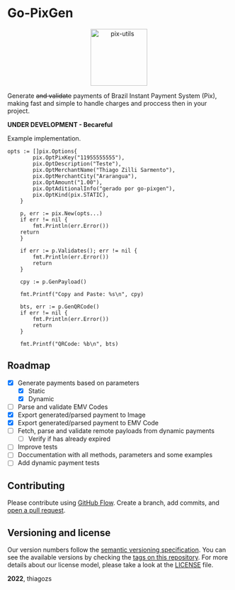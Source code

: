# Go-PixGen

<p align="center"><img alt="pix-utils" src="https://raw.githubusercontent.com/thiagozs/go-pixgen/main/assets/logo-pix.png" width="128px" /></p>

Generate ~~and validate~~ payments of Brazil Instant Payment System (Pix), making fast and simple to handle charges and proccess then in your project.

**UNDER DEVELOPMENT - Becareful**

Example implementation.
```golang
opts := []pix.Options{
		pix.OptPixKey("11955555555"),
		pix.OptDescription("Teste"),
		pix.OptMerchantName("Thiago Zilli Sarmento"),
		pix.OptMerchantCity("Ararangua"),
		pix.OptAmount("1.00"),
		pix.OptAditionalInfo("gerado por go-pixgen"),
		pix.OptKind(pix.STATIC),
	}

	p, err := pix.New(opts...)
	if err != nil {
		fmt.Println(err.Error())
    return
	}

	if err := p.Validates(); err != nil {
		fmt.Println(err.Error())
		return
	}

	cpy := p.GenPayload()

	fmt.Printf("Copy and Paste: %s\n", cpy)

	bts, err := p.GenQRCode()
	if err != nil {
		fmt.Println(err.Error())
		return
	}

	fmt.Printf("QRCode: %b\n", bts)
```

## Roadmap

- [x] Generate payments based on parameters
  - [x] Static
  - [x] Dynamic
- [ ] Parse and validate EMV Codes
- [x] Export generated/parsed payment to Image
- [x] Export generated/parsed payment to EMV Code
- [ ] Fetch, parse and validate remote payloads from dynamic payments
  - [ ] Verify if has already expired
- [ ] Improve tests
- [ ] Doccumentation with all methods, parameters and some examples
- [ ] Add dynamic payment tests

## Contributing

Please contribute using [GitHub Flow](https://guides.github.com/introduction/flow). Create a branch, add commits, and [open a pull request](https://github.com/thiagozs/go-genpix/compare).

## Versioning and license

Our version numbers follow the [semantic versioning specification](http://semver.org/). You can see the available versions by checking the [tags on this repository](https://github.com/thiagozs/go-pixgen/tags). For more details about our license model, please take a look at the [LICENSE](LICENSE) file.

**2022**, thiagozs